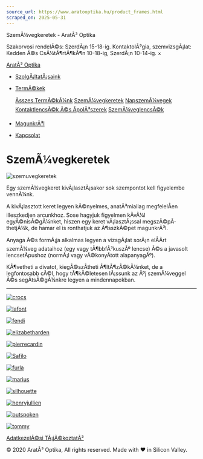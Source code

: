 ```yaml
---
source_url: https://www.aratooptika.hu/product_frames.html
scraped_on: 2025-05-31
---
```


SzemÃ¼vegkeretek - AratÃ³ Optika

Szakorvosi rendelÃ©s: SzerdÃ¡n 15-18-ig. KontaktolÃ³gia, szemvizsgÃ¡lat: Kedden Ã©s CsÃ¼tÃ¶rtÃ¶kÃ¶n 10-18-ig, SzerdÃ¡n 10-14-ig. ×

[AratÃ³ Optika](index.html) 

* [SzolgÃ¡ltatÃ¡saink](services.html)
* [TermÃ©kek](products.html)

  [Ãsszes TermÃ©kÃ¼nk](products.html) [SzemÃ¼vegkeretek](product_frames.html) [NapszemÃ¼vegek](product_sunglasses.html) [KontaktlencsÃ©k Ã©s ÃpolÃ³szerek](product_contacts.html) [SzemÃ¼veglencsÃ©k](product_lens.html)
* [MagunkrÃ³l](about.html)
* [Kapcsolat](contact.html)

# SzemÃ¼vegkeretek

![szemuvegkeretek](images/szemuvegkeretek.jpg)  
  

Egy szemÃ¼vegkeret kivÃ¡lasztÃ¡sakor sok szempontot kell figyelembe vennÃ¼nk.

A kivÃ¡lasztott keret legyen kÃ©nyelmes, anatÃ³miailag megfelelÅen illeszkedjen arcunkhoz. Sose hagyjuk figyelmen kÃ­vÃ¼l egyÃ©nisÃ©gÃ¼nket, hiszen egy keret vÃ¡lasztÃ¡ssal megszÃ©pÃ­thetjÃ¼k, de hamar el is ronthatjuk az Ã¶sszkÃ©pet magunkrÃ³l.

Anyaga Ã©s formÃ¡ja alkalmas legyen a vizsgÃ¡lat sorÃ¡n elÅÃ­rt szemÃ¼veg adataihoz (egy vagy tÃ¶bbfÃ³kuszÃº lencse) Ã©s a javasolt lencsetÃ­pushoz (normÃ¡l vagy vÃ©konyÃ­tott alapanyagÃº).

KÃ¶vetheti a divatot, kiegÃ©szÃ­theti Ã¶ltÃ¶zÃ©kÃ¼nket, de a legfontosabb cÃ©l, hogy tÃ¶kÃ©letesen lÃ¡ssunk az Ãºj szemÃ¼veggel Ã©s segÃ­tsÃ©gÃ¼nkre legyen a mindennapokban.

---

[![crocs](images/crocs.jpg)](https://www.crocs.com/)

[![lafont](images/lafont.jpg)](https://www.lafont.com/index/)

[![fendi](images/Fendi.jpg)](https://www.fendi.com/hu-en)

[![elizabetharden](images/elizabetharden.jpg)](https://www.elizabetharden.com/)

[![pierrecardin](images/pierrecardin.jpg)](https://pierrecardin.com/en/)

[![Safilo](images/Safilo.jpg)](http://www.safilogroup.com/en/)

[![furla](images/furla.jpg)](https://www.furla.com/hu/en/)

[![marius](images/marius.jpg)](https://morel-france.com/product-category/eyeglasses/)

[![silhouette](images/silhouette.jpg)](https://www.silhouette.com/)

[![henryjullien](images/henryjullien.jpg)](https://henry-jullien.com/)

[![outspoken](images/outspoken.jpg)](http://outspokenholland.com/)

[![tommy](images/tommy.jpg)](https://uk.tommy.com/)

[AdatkezelÃ©si TÃ¡jÃ©koztatÃ³](privacy-policy.html)

© 2020 AratÃ³ Optika, All rights reserved. Made with ♥ in Silicon Valley.